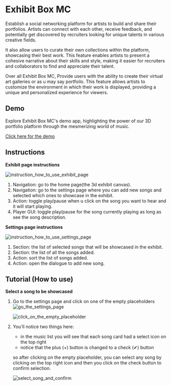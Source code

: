 # Exhibit Box MC

Establish a social networking platform for artists to build and share their portfolios. Artists can connect with each other, receive feedback, and potentially get discovered by recruiters looking for unique talents in various creative fields.

It also allow users to curate their own collections within the platform, showcasing their best work. This feature enables artists to present a cohesive narrative about their skills and style, making it easier for recruiters and collaborators to find and appreciate their talent.

Over all Exhibit Box MC, Provide users with the ability to create their virtual art galleries or as u may say portfoilo. This feature allows artists to customize the environment in which their work is displayed, providing a unique and personalized experience for viewers.

## Demo

Explore Exhibit Box MC's demo app, highlighting the power of our 3D portfolio platform through the mesmerizing world of music.

[Click here for the demo](https://exhibit-box-mc.netlify.app)

## Instructions

**Exhibit page instructions**

![instruction_how_to_use_exhibit_page](https://firebasestorage.googleapis.com/v0/b/music-gallery-da2d1.appspot.com/o/Exhibit%20MC%20tutorial%2FGroup%205.jpg?alt=media&token=baf527b5-ce34-4996-bb0a-dfb80cdc9a4b)

1. Navigation: go to the home page(the 3d exhibit canvas).
2. Navigation: go to the settings page where you can add new songs and selected which ones to showcase in the exhibit.
3. Action: toggle play/pause when u click on the song you want to hear and it will start playing.
4. Player GUI: toggle play/pause for the song currently playing as long as see the song description.

**Settings page instructions**

![instruction_how_to_use_settings_page](https://firebasestorage.googleapis.com/v0/b/music-gallery-da2d1.appspot.com/o/Exhibit%20MC%20tutorial%2FGroup%209.jpg?alt=media&token=e84c5a42-ab9a-4012-8eb0-1836a8b7d119)

1. Section: the list of selected songs that will be showcased in the exhibit.
2. Section: the list of all the songs added.
3. Action: sort the list of songs added.
4. Action: open the dialogue to add new song.

## Tutorial (How to use)

**Select a song to be showcased**

1. Go to the settings page and click on one of the empty placeholders
   ![go_the_settings_page](https://firebasestorage.googleapis.com/v0/b/music-gallery-da2d1.appspot.com/o/Exhibit%20MC%20tutorial%2FGroup%2010.jpg?alt=media&token=67519505-2420-48a0-80b5-a2a73249e062)

   ![click_on_the_empty_placeholder](https://firebasestorage.googleapis.com/v0/b/music-gallery-da2d1.appspot.com/o/Exhibit%20MC%20tutorial%2FGroup%2011.jpg?alt=media&token=b899876c-a4e1-4720-a005-151d88d55aa0)

2. You'll notice two things here:

   - in the music list you will see that each song card had a select icon on the top right
   - notice that the plus (+) button is changed to a check (✔) button

   so after clicking on the empty placeholder, you can select any song by clicking on the top right icon and then you click on the check button to confirm selection.

   ![select_song_and_confirm](https://firebasestorage.googleapis.com/v0/b/music-gallery-da2d1.appspot.com/o/Exhibit%20MC%20tutorial%2FGroup%2013.jpg?alt=media&token=60d767d2-bda6-47c3-8a42-55372d984f4e)
